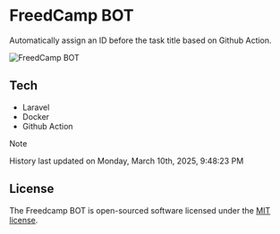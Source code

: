 # FreedCamp BOT

Automatically assign an ID before the task title based on Github Action.

![FreedCamp BOT](https://repository-images.githubusercontent.com/737932867/7d34798b-2680-471c-b089-a78a718d3d6a)

## Tech

- Laravel
- Docker
- Github Action

> [!NOTE]  
> History last updated on Monday, March 10th, 2025, 9:48:23 PM

## License

The Freedcamp BOT is open-sourced software licensed under the [MIT license](https://opensource.org/licenses/MIT).
